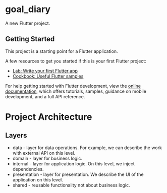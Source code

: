 # goal_diary

A new Flutter project.

## Getting Started

This project is a starting point for a Flutter application.

A few resources to get you started if this is your first Flutter project:

- [Lab: Write your first Flutter app](https://docs.flutter.dev/get-started/codelab)
- [Cookbook: Useful Flutter samples](https://docs.flutter.dev/cookbook)

For help getting started with Flutter development, view the
[online documentation](https://docs.flutter.dev/), which offers tutorials,
samples, guidance on mobile development, and a full API reference.

# Project Architecture

## Layers

- data - layer for data operations. For example, we can describe the work with external API on this level.
- domain - layer for business logic.
- internal - layer for application logic. On this level, we inject dependencies.
- presentation - layer for presentation. We describe the UI of the application on this level.
- shared - reusable functionality not about business logic.
